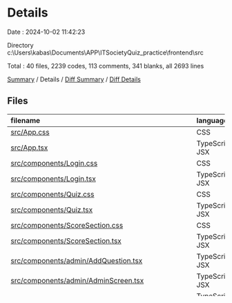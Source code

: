# Details

Date : 2024-10-02 11:42:23

Directory c:\\Users\\kabas\\Documents\\APP\\ITSocietyQuiz_practice\\frontend\\src

Total : 40 files,  2239 codes, 113 comments, 341 blanks, all 2693 lines

[Summary](results.md) / Details / [Diff Summary](diff.md) / [Diff Details](diff-details.md)

## Files
| filename | language | code | comment | blank | total |
| :--- | :--- | ---: | ---: | ---: | ---: |
| [src/App.css](/src/App.css) | CSS | 23 | 1 | 3 | 27 |
| [src/App.tsx](/src/App.tsx) | TypeScript JSX | 203 | 18 | 13 | 234 |
| [src/components/Login.css](/src/components/Login.css) | CSS | 64 | 6 | 9 | 79 |
| [src/components/Login.tsx](/src/components/Login.tsx) | TypeScript JSX | 51 | 5 | 8 | 64 |
| [src/components/Quiz.css](/src/components/Quiz.css) | CSS | 81 | 3 | 17 | 101 |
| [src/components/Quiz.tsx](/src/components/Quiz.tsx) | TypeScript JSX | 37 | 2 | 6 | 45 |
| [src/components/ScoreSection.css](/src/components/ScoreSection.css) | CSS | 52 | 1 | 11 | 64 |
| [src/components/ScoreSection.tsx](/src/components/ScoreSection.tsx) | TypeScript JSX | 65 | 1 | 6 | 72 |
| [src/components/admin/AddQuestion.tsx](/src/components/admin/AddQuestion.tsx) | TypeScript JSX | 78 | 2 | 9 | 89 |
| [src/components/admin/AdminScreen.tsx](/src/components/admin/AdminScreen.tsx) | TypeScript JSX | 29 | 6 | 8 | 43 |
| [src/components/admin/EditQuestion.tsx](/src/components/admin/EditQuestion.tsx) | TypeScript JSX | 131 | 9 | 11 | 151 |
| [src/components/admin/Statistics.tsx](/src/components/admin/Statistics.tsx) | TypeScript JSX | 40 | 1 | 3 | 44 |
| [src/components/admin/UserManagement.tsx](/src/components/admin/UserManagement.tsx) | TypeScript JSX | 80 | 10 | 11 | 101 |
| [src/components/admin/components/EditForm.tsx](/src/components/admin/components/EditForm.tsx) | TypeScript JSX | 82 | 0 | 3 | 85 |
| [src/components/admin/components/QuestionTable.tsx](/src/components/admin/components/QuestionTable.tsx) | TypeScript JSX | 53 | 1 | 5 | 59 |
| [src/components/admin/components/UserForm.tsx](/src/components/admin/components/UserForm.tsx) | TypeScript JSX | 67 | 1 | 8 | 76 |
| [src/components/admin/components/UserTable.tsx](/src/components/admin/components/UserTable.tsx) | TypeScript JSX | 43 | 1 | 5 | 49 |
| [src/components/admin/css/AddQuestion.css](/src/components/admin/css/AddQuestion.css) | CSS | 43 | 0 | 8 | 51 |
| [src/components/admin/css/AdminScreen.css](/src/components/admin/css/AdminScreen.css) | CSS | 62 | 0 | 10 | 72 |
| [src/components/admin/css/EditQuestion.css](/src/components/admin/css/EditQuestion.css) | CSS | 135 | 1 | 31 | 167 |
| [src/components/admin/css/UserManagement.css](/src/components/admin/css/UserManagement.css) | CSS | 188 | 2 | 42 | 232 |
| [src/components/admin/hooks/useQuestions.ts](/src/components/admin/hooks/useQuestions.ts) | TypeScript | 30 | 0 | 7 | 37 |
| [src/components/admin/utils/formatDate.ts](/src/components/admin/utils/formatDate.ts) | TypeScript | 9 | 1 | 2 | 12 |
| [src/components/admin/utils/handleAdminLogout.tsx](/src/components/admin/utils/handleAdminLogout.tsx) | TypeScript JSX | 11 | 1 | 3 | 15 |
| [src/components/admin/utils/userApi.ts](/src/components/admin/utils/userApi.ts) | TypeScript | 91 | 0 | 6 | 97 |
| [src/components/utils/ValidationSchema.tsx](/src/components/utils/ValidationSchema.tsx) | TypeScript JSX | 64 | 3 | 7 | 74 |
| [src/components/utils/goToNextQuestion.tsx](/src/components/utils/goToNextQuestion.tsx) | TypeScript JSX | 7 | 0 | 3 | 10 |
| [src/components/utils/handleAnswer.tsx](/src/components/utils/handleAnswer.tsx) | TypeScript JSX | 54 | 1 | 10 | 65 |
| [src/components/utils/handleLogin.tsx](/src/components/utils/handleLogin.tsx) | TypeScript JSX | 16 | 0 | 3 | 19 |
| [src/components/utils/submitAnswers.tsx](/src/components/utils/submitAnswers.tsx) | TypeScript JSX | 41 | 4 | 8 | 53 |
| [src/hooks/useLogin.tsx](/src/hooks/useLogin.tsx) | TypeScript JSX | 40 | 1 | 4 | 45 |
| [src/hooks/useQuizData.tsx](/src/hooks/useQuizData.tsx) | TypeScript JSX | 33 | 0 | 8 | 41 |
| [src/hooks/utils/fetchQuizData.tsx](/src/hooks/utils/fetchQuizData.tsx) | TypeScript JSX | 47 | 5 | 10 | 62 |
| [src/hooks/utils/handleLogout.tsx](/src/hooks/utils/handleLogout.tsx) | TypeScript JSX | 19 | 3 | 5 | 27 |
| [src/hooks/utils/mapQuizData.tsx](/src/hooks/utils/mapQuizData.tsx) | TypeScript JSX | 18 | 0 | 3 | 21 |
| [src/hooks/utils/shuffleArray.tsx](/src/hooks/utils/shuffleArray.tsx) | TypeScript JSX | 9 | 0 | 4 | 13 |
| [src/index.css](/src/index.css) | CSS | 12 | 0 | 2 | 14 |
| [src/index.tsx](/src/index.tsx) | TypeScript JSX | 15 | 18 | 8 | 41 |
| [src/react-app-env.d.ts](/src/react-app-env.d.ts) | TypeScript | 0 | 1 | 1 | 2 |
| [src/types.ts](/src/types.ts) | TypeScript | 116 | 4 | 20 | 140 |

[Summary](results.md) / Details / [Diff Summary](diff.md) / [Diff Details](diff-details.md)